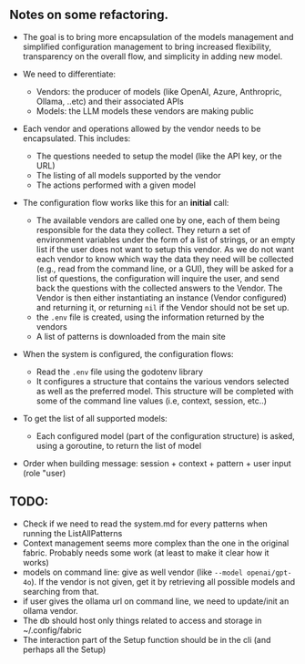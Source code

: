 ## Notes on some refactoring.

- The goal is to bring more encapsulation of the models management and simplified configuration management to bring increased flexibility, transparency on the overall flow, and simplicity in adding new model.
- We need to differentiate:
  - Vendors: the producer of models (like OpenAI, Azure, Anthropric, Ollama, ..etc) and their associated APIs
  - Models: the LLM models these vendors are making public
- Each vendor and operations allowed by the vendor needs to be encapsulated. This includes:
  - The questions needed to setup the model (like the API key, or the URL)
  - The listing of all models supported by the vendor
  - The actions performed with a given model

- The configuration flow works like this for an **initial** call:
  - The available vendors are called one by one, each of them being responsible for the data they collect. They return a set of environment variables under the form of a list of strings, or an empty list if the user does not want to setup this vendor. As we do not want each vendor to know which way the data they need will be collected (e.g., read from the command line, or a GUI), they will be asked for a list of questions, the configuration will inquire the user, and send back the questions with the collected answers to the Vendor. The Vendor is then either instantiating an instance (Vendor configured) and returning it, or returning `nil` if the Vendor should not be set up.
  - the `.env` file is created, using the information returned by the vendors
  - A list of patterns is downloaded from the main site

- When the system is configured, the configuration flows:
  - Read the `.env` file using the godotenv library
  - It configures a structure that contains the various vendors selected as well as the preferred model. This structure will be completed with some of the command line values (i.e, context, session, etc..)

- To get the list of all supported models:
  - Each configured model (part of the configuration structure) is asked, using a goroutine, to return the list of model

- Order when building message: session + context + pattern + user input (role "user)


## TODO:
- Check if we need to read the system.md for every patterns when running the ListAllPatterns
- Context management seems more complex than the one in the original fabric. Probably needs some work (at least to make it clear how it works)
- models on command line: give as well vendor (like `--model openai/gpt-4o`). If the vendor is not given, get it by retrieving all possible models and searching from that.
- if user gives the ollama url on command line, we need to update/init an ollama vendor.
- The db should host only things related to access and storage in ~/.config/fabric
- The interaction part of the Setup function should be in the cli (and perhaps all the Setup)
